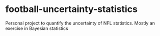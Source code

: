 # football-uncertainty-statistics
Personal project to quantify the uncertainty of NFL statistics. Mostly an exercise in Bayesian statistics
